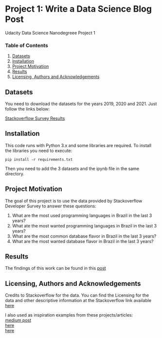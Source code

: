 # Project 1:  Write a Data Science Blog Post

Udacity Data Science Nanodegreee Project 1


### Table of Contents


1. [Datasets](#datasets)
2. [Installation](#installation)
2. [Project Motivation](#motivation)
3. [Results](#results)
4. [Licensing, Authors and Acknowledgements](#licensing)


## Datasets <a name="datasets"></a>

You need to download the datasets for the years 2019, 2020 and 2021. Just follow the links below:

[Stackoverflow Survey Results](https://insights.stackoverflow.com/survey)

## Installation<a name="installation"></a>

This code runs with Python 3.x and some libraries are required.  To install the libraries you need to execute:

` pip install -r requirements.txt `

Then you need to add the 3 datasets and the ipynb file in the same directory.

## Project Motivation <a name="motivation"></a>

The goal of this project is to use the data provided by Stackoverflow Developer Survey to answer these questions:</br>

1. What are the most used programming languages in Brazil in the last 3 years?</br>
2. What ate the most wanted programming languages in Brazil in the last 3 years?</br>
3. What are the most common database flavor in Brazil in the last 3 years?</br>
4. What are the most wanted database flavor in Brazil in the last 3 years?</br>


## Results <a name="results"></a>

The findings of this work can be found in this [post](https://rodrigo-dev77.medium.com/what-are-most-used-programming-languages-and-databases-in-brazil-d8f8ecd17ea4)

## Licensing, Authors and Acknowledgements <a name="licensing"></a>

Credits to Stackoverflow for the data. You can find the Licensing for the data and other descriptive information at the Stackoverflow link available [here](https://insights.stackoverflow.com/survey)

I also used as inspiration examples from these projects/articles:</br>
[medium post](https://medium.com/@josh_2774/how-do-you-become-a-developer-5ef1c1c68711)</br>
[here](https://medium.com/kiran-santwani/write-a-data-science-blog-post-82bfe33b85d0)</br>
[here](https://github.com/ericvenarusso/Write-a-Data-Science-Blog-Post/blob/master/README.md)</br>










